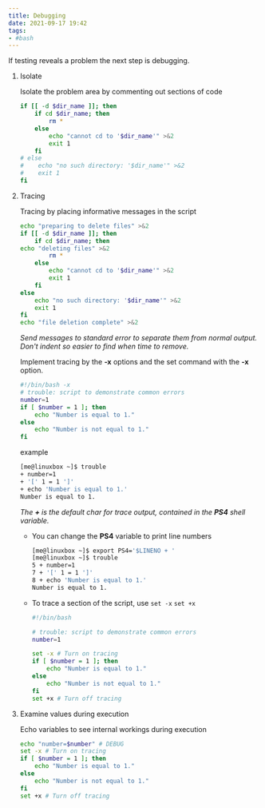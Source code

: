 ```yaml
---
title: Debugging
date: 2021-09-17 19:42
tags:
- #bash
---
```


If testing reveals a problem the next step is debugging.

1.  Isolate

    Isolate the problem area by commenting out sections of code

    ``` bash
    if [[ -d $dir_name ]]; then
        if cd $dir_name; then
            rm *
        else
            echo "cannot cd to '$dir_name'" >&2
            exit 1
        fi
    # else
    #    echo "no such directory: '$dir_name'" >&2
    #    exit 1
    fi
    ```

2.  Tracing

    Tracing by placing informative messages in the script

    ``` bash
    echo "preparing to delete files" >&2
    if [[ -d $dir_name ]]; then
        if cd $dir_name; then
    echo "deleting files" >&2
            rm *
        else
            echo "cannot cd to '$dir_name'" >&2
            exit 1
        fi
    else
        echo "no such directory: '$dir_name'" >&2
        exit 1
    fi
    echo "file deletion complete" >&2
    ```

    *Send messages to standard error to separate them from normal
    output.* *Don't indent so easier to find when time to remove.*

    Implement tracing by the **-x** options and the set command with the
    **-x** option.

    ``` bash
    #!/bin/bash -x
    # trouble: script to demonstrate common errors
    number=1
    if [ $number = 1 ]; then
        echo "Number is equal to 1."
    else
        echo "Number is not equal to 1."
    fi
    ```

    <div>

    <span class="label">example</span>

    ``` bash
    [me@linuxbox ~]$ trouble
    + number=1
    + '[' 1 = 1 ']'
    + echo 'Number is equal to 1.'
    Number is equal to 1.
    ```

    </div>

    *The **+** is the default char for trace output,* *contained in the
    **PS4** shell variable.*

      - You can change the **PS4** variable to print line numbers

        ``` bash
        [me@linuxbox ~]$ export PS4='$LINENO + '
        [me@linuxbox ~]$ trouble
        5 + number=1
        7 + '[' 1 = 1 ']'
        8 + echo 'Number is equal to 1.'
        Number is equal to 1.
        ```

    <!-- end list -->

      - To trace a section of the script, use `set -x` `set +x`

        ``` bash
        #!/bin/bash

        # trouble: script to demonstrate common errors
        number=1

        set -x # Turn on tracing
        if [ $number = 1 ]; then
            echo "Number is equal to 1."
        else
            echo "Number is not equal to 1."
        fi
        set +x # Turn off tracing
        ```

3.  Examine values during execution

    Echo variables to see internal workings during execution

    ``` bash
    echo "number=$number" # DEBUG
    set -x # Turn on tracing
    if [ $number = 1 ]; then
        echo "Number is equal to 1."
    else
        echo "Number is not equal to 1."
    fi
    set +x # Turn off tracing
    ```



